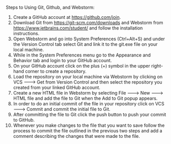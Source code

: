 Steps to Using Git, Github, and Webstorm:

1) Create a GitHub account at https://github.com/join.
2) Download Git from https://git-scm.com/downloads and Webstorm from https://www.jetbrains.com/student/  and follow the installation instructions.
3) Open Webstorm and go into System Preferences (Ctrl+Alt+S) and under the Version Control tab select Git and link it to the git.exe file on your local machine.
4) While in the System Preferences menu go to the Appearance and Behavior tab and login to your GitHub account.
5) On your GitHub account click on the plus (+) symbol in the upper right-hand corner to create a repository.
6) Load the repository on your local machine via Webstorm by clicking on VCS ---> Get from Version Control and then select the repository you created from your linked GitHub account.
7) Create a new HTML file in Webstorm by selecting File ---> New ---> HTML file and add the file to Git when the Add to Git popup appears.
8) In order to do an initial commit of the file in your repository click on VCS ---> Commit and commit the initial file to Git.
9) After committing the file to Git click the push button to push your commit to GitHub.
10) Whenever you make changes to the file that you want to save follow the process to commit the file outlined in the previous two steps and add a comment describing the changes that were made to the file.